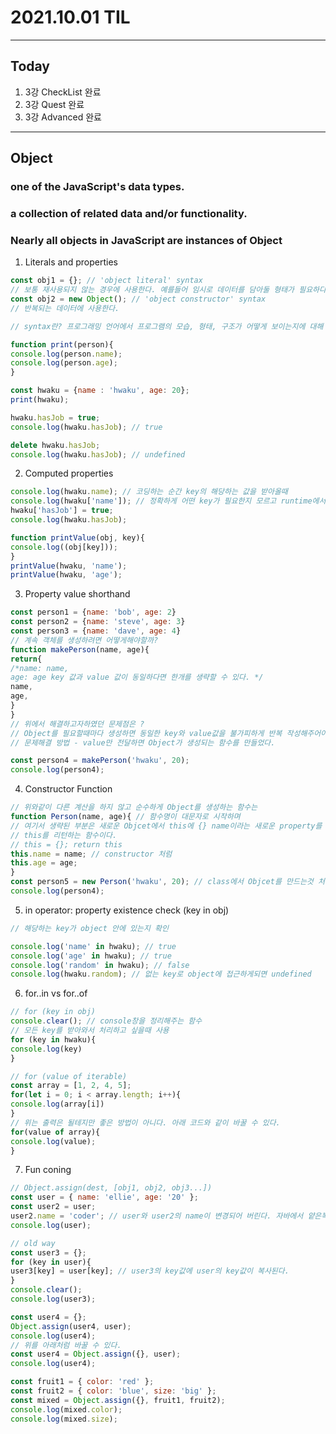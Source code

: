 # 2021.10.01 TIL

---
##  Today
1. 3강 CheckList 완료
2. 3강 Quest 완료
3. 3강 Advanced 완료

---
## Object
### one of the JavaScript's data types.
### a collection of related data and/or functionality.
### Nearly all objects in JavaScript are instances of Object

1. Literals and properties  
  
```javascript
const obj1 = {}; // 'object literal' syntax
// 보통 재사용되지 않는 경우에 사용한다. 예를들어 임시로 데이터를 담아둘 형태가 필요하다던지 등등
const obj2 = new Object(); // 'object constructor' syntax
// 반복되는 데이터에 사용한다.

// syntax란? 프로그래밍 언어에서 프로그램의 모습, 형태, 구조가 어떻게 보이는지에 대해 정의하는 것을 말한다

function print(person){
console.log(person.name);
console.log(person.age);
}

const hwaku = {name : 'hwaku', age: 20};
print(hwaku);

hwaku.hasJob = true;
console.log(hwaku.hasJob); // true

delete hwaku.hasJob;
console.log(hwaku.hasJob); // undefined
```

2. Computed properties  
  
```javascript
console.log(hwaku.name); // 코딩하는 순간 key의 해당하는 값을 받아올때
console.log(hwaku['name']); // 정확하게 어떤 key가 필요한지 모르고 runtime에서 결정해야할때
hwaku['hasJob'] = true;
console.log(hwaku.hasJob);

function printValue(obj, key){
console.log((obj[key]));
}
printValue(hwaku, 'name');
printValue(hwaku, 'age');
```

3. Property value shorthand  
  
```javascript
const person1 = {name: 'bob', age: 2}
const person2 = {name: 'steve', age: 3}
const person3 = {name: 'dave', age: 4}
// 계속 객체를 생성하려면 어떻게해야할까?
function makePerson(name, age){
return{
/*name: name,
age: age key 값과 value 값이 동일하다면 한개를 생략할 수 있다. */
name,
age,
}
}
// 위에서 해결하고자하였던 문제점은 ?
// Object를 필요할때마다 생성하면 동일한 key와 value값을 불가피하게 반복 작성해주어야함
// 문제해결 방법 - value만 전달하면 Object가 생성되는 함수를 만들었다.

const person4 = makePerson('hwaku', 20);
console.log(person4);
```

4. Constructor Function  
  
```javascript
// 위와같이 다른 계산을 하지 않고 순수하게 Object를 생성하는 함수는
function Person(name, age){ // 함수명이 대문자로 시작하며
// 여기서 생략된 부분은 새로운 Objcet에서 this에 {} name이라는 새로운 property를 넣고
// this를 리턴하는 함수이다.
// this = {}; return this
this.name = name; // constructor 처럼
this.age = age;
}
const person5 = new Person('hwaku', 20); // class에서 Objcet를 만드는것 처럼
console.log(person4);
```

5. in operator: property existence check (key in obj)  
  
```javascript
// 해당하는 key가 object 안에 있는지 확인

console.log('name' in hwaku); // true
console.log('age' in hwaku); // true
console.log('random' in hwaku); // false
console.log(hwaku.random); // 없는 key로 object에 접근하게되면 undefined
```

6. for..in vs for..of  
  
```javascript
// for (key in obj)
console.clear(); // console창을 정리해주는 함수
// 모든 key를 받아와서 처리하고 싶을때 사용
for (key in hwaku){
console.log(key)
}

// for (value of iterable)
const array = [1, 2, 4, 5];
for(let i = 0; i < array.length; i++){
console.log(array[i])
}
// 위는 출력은 될테지만 좋은 방법이 아니다. 아래 코드와 같이 바꿀 수 있다.
for(value of array){
console.log(value);
}
```

7. Fun coning  
  
```javascript
// Object.assign(dest, [obj1, obj2, obj3...])
const user = { name: 'ellie', age: '20' };
const user2 = user;
user2.name = 'coder'; // user와 user2의 name이 변경되어 버린다. 자바에서 얕은복사라고 생각할 수 있다.
console.log(user);

// old way
const user3 = {};
for (key in user){
user3[key] = user[key]; // user3의 key값에 user의 key값이 복사된다.
}
console.clear();
console.log(user3);

const user4 = {};
Object.assign(user4, user);
console.log(user4);
// 위를 아래처럼 바꿀 수 있다.
const user4 = Object.assign({}, user);
console.log(user4);

const fruit1 = { color: 'red' };
const fruit2 = { color: 'blue', size: 'big' };
const mixed = Object.assign({}, fruit1, fruit2);
console.log(mixed.color);
console.log(mixed.size);
```